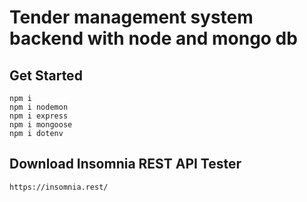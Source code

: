 # Tender management system backend with node and mongo db

## Get Started

    npm i
    npm i nodemon
    npm i express
    npm i mongoose
    npm i dotenv

## Download Insomnia REST API Tester

    https://insomnia.rest/

